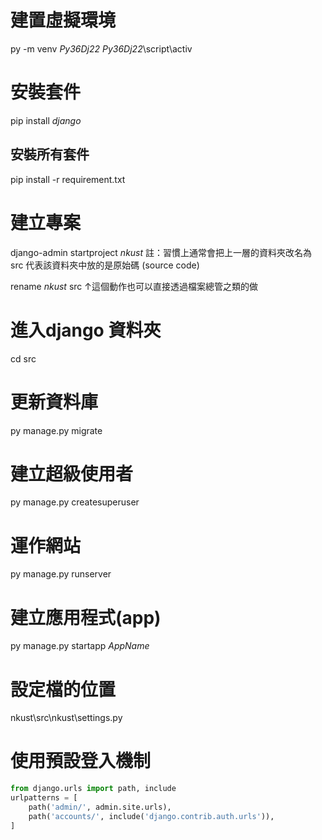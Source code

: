 # 建置虛擬環境
py -m venv *Py36Dj22*
*Py36Dj22*\\script\\activ

# 安裝套件
pip install *django*
## 安裝所有套件
pip install -r requirement.txt

# 建立專案
django-admin startproject *nkust*
註：習慣上通常會把上一層的資料夾改名為 src
    代表該資料夾中放的是原始碼 (source code)

rename *nkust* src
↑這個動作也可以直接透過檔案總管之類的做

# 進入django 資料夾
cd src

# 更新資料庫
py manage.py migrate

# 建立超級使用者
py manage.py createsuperuser

# 運作網站
py manage.py runserver

# 建立應用程式(app)
py manage.py startapp *AppName*

# 設定檔的位置
nkust\\src\\nkust\\settings.py

# 使用預設登入機制
```python
from django.urls import path, include
urlpatterns = [
    path('admin/', admin.site.urls),
    path('accounts/', include('django.contrib.auth.urls')),
]
```
